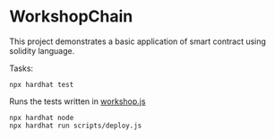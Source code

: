 # WorkshopChain

This project demonstrates a basic application of smart contract using solidity language.

Tasks:

```shell
npx hardhat test
```
Runs the tests written in [workshop.js](./test/workshop.js)

```
npx hardhat node
npx hardhat run scripts/deploy.js
```

